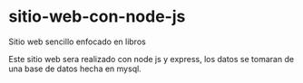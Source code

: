 # sitio-web-con-node-js
Sitio web sencillo enfocado en libros

Este sitio web sera realizado con node js y express, los datos se tomaran de una base de datos hecha en mysql.
